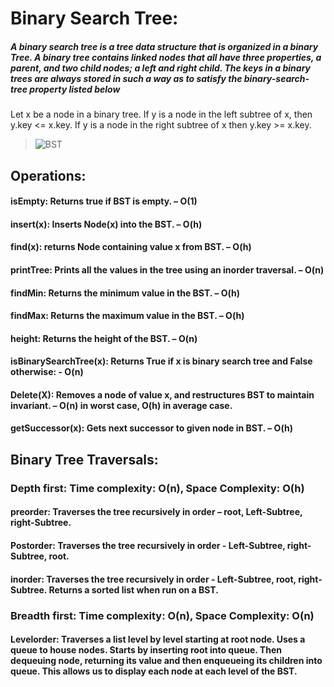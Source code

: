 # Binary Search Tree:
#####  A binary search tree is a tree data structure that is organized in a binary Tree. A binary tree contains linked nodes that all have three properties, a parent, and two child nodes; a left and right child. The keys in a binary trees are always stored in such a way as to satisfy the binary-search-tree property listed below
Let x be a node in a binary tree. If y is a node in the left subtree of x, then y.key <= x.key. If y is a node in the right subtree of x then y.key >= x.key.
> ![BST](BST.png)
## Operations:
#### isEmpty: Returns true if BST is empty. – O(1)
#### insert(x): Inserts Node(x) into the BST. – O(h)
#### find(x): returns Node containing value x from BST. – O(h)
#### printTree: Prints all the values in the tree using an inorder traversal. – O(n)
#### findMin: Returns the minimum value in the BST. – O(h)
#### findMax: Returns the maximum value in the BST. – O(h)
#### height: Returns the height of the BST. – O(n)
#### isBinarySearchTree(x): Returns True if x is binary search tree and False otherwise: - O(n)
#### Delete(X): Removes a node of value x, and restructures BST to maintain invariant. – O(n) in worst case, O(h) in average case.
#### getSuccessor(x): Gets next successor to given node in BST. – O(h)
## Binary Tree Traversals:
### Depth first: Time complexity: O(n), Space Complexity: O(h)
#### preorder: Traverses the tree recursively in order – root, Left-Subtree, right-Subtree.
#### Postorder: Traverses the tree recursively in order - Left-Subtree, right-Subtree, root.
#### inorder: Traverses the tree recursively in order - Left-Subtree, root, right-Subtree. Returns a sorted list when run on a BST.
### Breadth first: Time complexity: O(n), Space Complexity: O(n)
#### Levelorder: Traverses a list level by level starting at root node. Uses a queue to house nodes. Starts by inserting root into queue. Then dequeuing node, returning its value and then enqueueing its children into queue. This allows us to display each node at each level of the BST.
